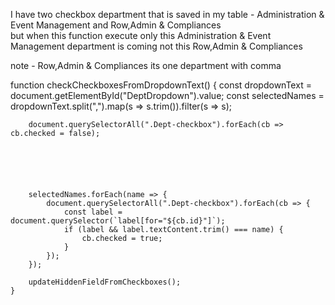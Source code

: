 I have two checkbox department that is saved in my table - Administration & Event Management and Row,Admin & Compliances   
but when this function execute only this Administration & Event Management department is coming not this Row,Admin & Compliances  

note - Row,Admin & Compliances  its one department with comma
 
 function checkCheckboxesFromDropdownText() {
        const dropdownText = document.getElementById("DeptDropdown").value;
        const selectedNames = dropdownText.split(",").map(s => s.trim()).filter(s => s);

       
        document.querySelectorAll(".Dept-checkbox").forEach(cb => cb.checked = false);





       
        selectedNames.forEach(name => {
            document.querySelectorAll(".Dept-checkbox").forEach(cb => {
                const label = document.querySelector(`label[for="${cb.id}"]`);
                if (label && label.textContent.trim() === name) {
                    cb.checked = true;
                }
            });
        });

        updateHiddenFieldFromCheckboxes(); 
    }
